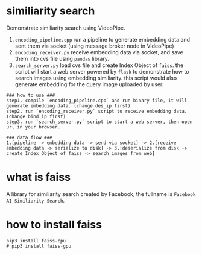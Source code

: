 # similiarity search #

Demonstrate similiarity search using VideoPipe.

1. `encoding_pipeline.cpp` run a pipeline to generate embedding data and sent them via socket (using message broker node in VideoPipe)
2. `encoding_receiver.py` receive embedding data via socket, and save them into cvs file using `pandas` library.
3. `search_server.py` load cvs file and create Index Object of `faiss`. the script will start a web server powered by `flask` to demonstrate how to search images using embedding similiarity. this script would also generate embedding for the query image uploaded by user.

```
### how to use ###
step1. compile `encoding_pipeline.cpp` and run binary file, it will generate embedding data. (change des_ip first)
step2. run `encoding_receiver.py` script to receive embedding data. (change bind_ip first)
step3. run `search_server.py` script to start a web server, then open url in your browser.
```

```
### data flow ###
1.[pipeline -> embedding data -> send via socket] -> 2.[receive embedding data -> serialize to disk] -> 3.[deserialize from disk -> create Index Object of faiss -> search images from web]
```

# what is faiss #
A library for similiarity search created by Facebook, the fullname is `Facebook AI Similiarity Search`.

# how to install faiss #
```
pip3 install faiss-cpu 
# pip3 install faiss-gpu
```